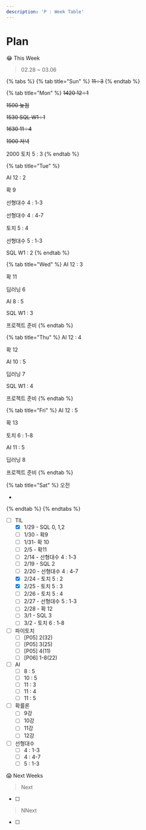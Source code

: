```yaml
---
description: 'P : Week Table'
---
```


# Plan

😂 This Week

> 02.28 ~ 03.06

{% tabs %}
{% tab title="Sun" %}
~~11 : 3~~
{% endtab %}

{% tab title="Mon" %}
~~1420 12 : 1~~

~~1500 늦점~~

~~1530 SQL W1 : 1~~

~~1630 11 : 4~~

~~1900 저녁~~

2000 토치 5 : 3
{% endtab %}

{% tab title="Tue" %}


AI 12 : 2

확 9



선형대수 4 : 1-3

선형대수 4 : 4-7

토치 5 : 4



선형대수 5 : 1-3

SQL W1 : 2
{% endtab %}

{% tab title="Wed" %}
AI 12 : 3

확 11



딥러닝 6

AI 8 : 5

SQL W1 : 3



프로젝트 준비
{% endtab %}

{% tab title="Thu" %}
AI 12 : 4

확 12



AI 10 : 5

딥러닝 7

SQL W1 : 4



프로젝트 준비
{% endtab %}

{% tab title="Fri" %}
AI 12 : 5

확 13



토치 6 : 1-8

AI 11 : 5

딥러닝 8



프로젝트 준비
{% endtab %}

{% tab title="Sat" %}
오전

* 
{% endtab %}
{% endtabs %}

* [ ] TIL
  * [x] 1/29 - SQL 0, 1,2
  * [ ] 1/30 - 확9
  * [ ] 1/31- 확 10
  * [ ] 2/5 - 확11
  * [ ] 2/14 - 선형대수 4 : 1-3
  * [ ] 2/19 - SQL 2
  * [ ] 2/20 - 선형대수 4 : 4-7
  * [x] 2/24 - 토치 5 : 2
  * [x] 2/25 - 토치 5 : 3
  * [ ] 2/26 - 토치 5 : 4
  * [ ] 2/27 - 선형대수 5 : 1-3
  * [ ] 2/28 - 확 12
  * [ ] 3/1 - SQL 3
  * [ ] 3/2 - 토치 6 : 1-8
* [ ] 파이토치 
  * [ ] \[P05\] 2\(32\)
  * [ ] \[P05\] 3\(25\)
  * [ ] \[P05\] 4\(11\)
  * [ ] \[P06\] 1-8\(22\)
* [ ] AI
  * [ ] 8 : 5
  * [ ] 10 : 5
  * [ ] 11 : 3
  * [ ] 11 : 4
  * [ ] 11 : 5
* [ ] 확률론
  * [ ] 9강
  * [ ] 10강
  * [ ] 11강
  * [ ] 12강
* [ ] 선형대수
  * [ ] 4 : 1-3
  * [ ] 4 : 4-7
  * [ ] 5 : 1-3

😱 Next Weeks

> Next

* [ ] 
> NNext

* [ ] 
